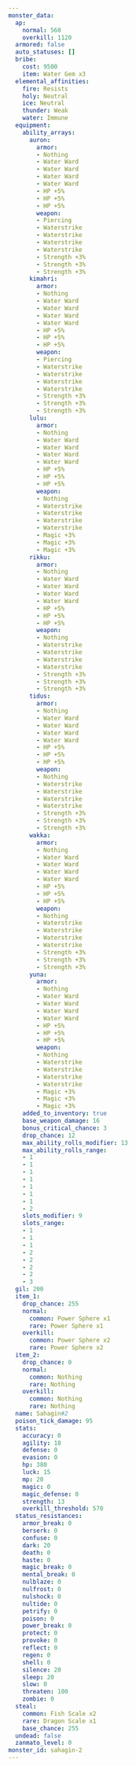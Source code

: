 ```yaml
---
monster_data:
  ap:
    normal: 560
    overkill: 1120
  armored: false
  auto_statuses: []
  bribe:
    cost: 9500
    item: Water Gem x3
  elemental_affinities:
    fire: Resists
    holy: Neutral
    ice: Neutral
    thunder: Weak
    water: Immune
  equipment:
    ability_arrays:
      auron:
        armor:
        - Nothing
        - Water Ward
        - Water Ward
        - Water Ward
        - Water Ward
        - HP +5%
        - HP +5%
        - HP +5%
        weapon:
        - Piercing
        - Waterstrike
        - Waterstrike
        - Waterstrike
        - Waterstrike
        - Strength +3%
        - Strength +3%
        - Strength +3%
      kimahri:
        armor:
        - Nothing
        - Water Ward
        - Water Ward
        - Water Ward
        - Water Ward
        - HP +5%
        - HP +5%
        - HP +5%
        weapon:
        - Piercing
        - Waterstrike
        - Waterstrike
        - Waterstrike
        - Waterstrike
        - Strength +3%
        - Strength +3%
        - Strength +3%
      lulu:
        armor:
        - Nothing
        - Water Ward
        - Water Ward
        - Water Ward
        - Water Ward
        - HP +5%
        - HP +5%
        - HP +5%
        weapon:
        - Nothing
        - Waterstrike
        - Waterstrike
        - Waterstrike
        - Waterstrike
        - Magic +3%
        - Magic +3%
        - Magic +3%
      rikku:
        armor:
        - Nothing
        - Water Ward
        - Water Ward
        - Water Ward
        - Water Ward
        - HP +5%
        - HP +5%
        - HP +5%
        weapon:
        - Nothing
        - Waterstrike
        - Waterstrike
        - Waterstrike
        - Waterstrike
        - Strength +3%
        - Strength +3%
        - Strength +3%
      tidus:
        armor:
        - Nothing
        - Water Ward
        - Water Ward
        - Water Ward
        - Water Ward
        - HP +5%
        - HP +5%
        - HP +5%
        weapon:
        - Nothing
        - Waterstrike
        - Waterstrike
        - Waterstrike
        - Waterstrike
        - Strength +3%
        - Strength +3%
        - Strength +3%
      wakka:
        armor:
        - Nothing
        - Water Ward
        - Water Ward
        - Water Ward
        - Water Ward
        - HP +5%
        - HP +5%
        - HP +5%
        weapon:
        - Nothing
        - Waterstrike
        - Waterstrike
        - Waterstrike
        - Waterstrike
        - Strength +3%
        - Strength +3%
        - Strength +3%
      yuna:
        armor:
        - Nothing
        - Water Ward
        - Water Ward
        - Water Ward
        - Water Ward
        - HP +5%
        - HP +5%
        - HP +5%
        weapon:
        - Nothing
        - Waterstrike
        - Waterstrike
        - Waterstrike
        - Waterstrike
        - Magic +3%
        - Magic +3%
        - Magic +3%
    added_to_inventory: true
    base_weapon_damage: 16
    bonus_critical_chance: 3
    drop_chance: 12
    max_ability_rolls_modifier: 13
    max_ability_rolls_range:
    - 1
    - 1
    - 1
    - 1
    - 1
    - 1
    - 1
    - 2
    slots_modifier: 9
    slots_range:
    - 1
    - 1
    - 1
    - 2
    - 2
    - 2
    - 2
    - 3
  gil: 200
  item_1:
    drop_chance: 255
    normal:
      common: Power Sphere x1
      rare: Power Sphere x1
    overkill:
      common: Power Sphere x2
      rare: Power Sphere x2
  item_2:
    drop_chance: 0
    normal:
      common: Nothing
      rare: Nothing
    overkill:
      common: Nothing
      rare: Nothing
  name: Sahagin#2
  poison_tick_damage: 95
  stats:
    accuracy: 0
    agility: 18
    defense: 0
    evasion: 0
    hp: 380
    luck: 15
    mp: 20
    magic: 0
    magic_defense: 0
    strength: 13
    overkill_threshold: 570
  status_resistances:
    armor_break: 0
    berserk: 0
    confuse: 0
    dark: 20
    death: 0
    haste: 0
    magic_break: 0
    mental_break: 0
    nulblaze: 0
    nulfrost: 0
    nulshock: 0
    nultide: 0
    petrify: 0
    poison: 0
    power_break: 0
    protect: 0
    provoke: 0
    reflect: 0
    regen: 0
    shell: 0
    silence: 20
    sleep: 20
    slow: 0
    threaten: 100
    zombie: 0
  steal:
    common: Fish Scale x2
    rare: Dragon Scale x1
    base_chance: 255
  undead: false
  zanmato_level: 0
monster_id: sahagin-2
---
```

